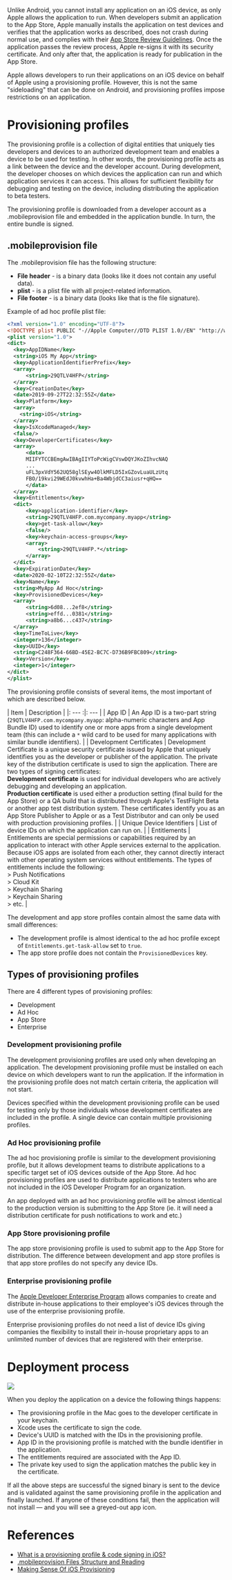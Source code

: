 Unlike Android, you cannot install any application on an iOS device, as only Apple allows the application to run. When developers submit an application to the App Store, Apple manually installs the application on test devices and verifies that the application works as described, does not crash during normal use, and complies with their [App Store Review Guidelines](https://developer.apple.com/app-store/review/guidelines/). Once the application passes the review process, Apple re-signs it with its security certificate. And only after that, the application is ready for publication in the App Store.

Apple allows developers to run their applications on an iOS device on behalf of Apple using a provisioning profile. However, this is not the same "sideloading" that can be done on Android, and provisioning profiles impose restrictions on an application.

# Provisioning profiles

The provisioning profile is a collection of digital entities that uniquely ties developers and devices to an authorized development team and enables a device to be used for testing. In other words, the provisioning profile acts as a link between the device and the developer account. During development, the developer chooses on which devices the application can run and which application services it can access. This allows for sufficient flexibility for debugging and testing on the device, including distributing the application to beta testers.

The provisioning profile is downloaded from a developer account as a .mobileprovision file and embedded in the application bundle. In turn, the entire bundle is signed.

## .mobileprovision file

The .mobileprovision file has the following structure:
- **File header** - is a binary data (looks like it does not contain any useful data).
- **plist** - is a plist file with all project-related information.
- **File footer** - is a binary data (looks like that is the file signature).

Example of ad hoc profile plist file:

```xml
<?xml version="1.0" encoding="UTF-8"?>
<!DOCTYPE plist PUBLIC "-//Apple Computer//DTD PLIST 1.0//EN" "http://www.apple.com/DTDs/PropertyList-1.0.dtd">
<plist version="1.0">
<dict>
  <key>AppIDName</key>
  <string>iOS My App</string>
  <key>ApplicationIdentifierPrefix</key>
  <array>
      <string>29QTLV4HFP</string>
  </array>
  <key>CreationDate</key>
  <date>2019-09-27T22:32:55Z</date>
  <key>Platform</key>
  <array>
    <string>iOS</string>
  </array>
  <key>IsXcodeManaged</key>
  <false/>
  <key>DeveloperCertificates</key>
  <array>
      <data>
      MIIFYTCCBEmgAwIBAgIIYToPcWigCVswDQYJKoZIhvcNAQ
      ...
      uFL3pxVdY562UQ58glSEyw4OlkMFLD5IxGZovLuaULzUtq
      FBO/19kvi29WEdJ0kvwhHa+Ba4WbjdCC3aiusr+qHQ==
      </data>
  </array>
  <key>Entitlements</key>
  <dict>
      <key>application-identifier</key>
      <string>29QTLV4HFP.com.mycompany.myapp</string>
      <key>get-task-allow</key>
      <false/>
      <key>keychain-access-groups</key>
      <array>
          <string>29QTLV4HFP.*</string>
      </array>
  </dict>
  <key>ExpirationDate</key>
  <date>2020-02-10T22:32:55Z</date>
  <key>Name</key>
  <string>MyApp Ad Hoc</string>
  <key>ProvisionedDevices</key>
  <array>
      <string>6d08...2ef8</string>
      <string>effd...0381</string>
      <string>a8b6...c437</string>
  </array>
  <key>TimeToLive</key>
  <integer>136</integer>
  <key>UUID</key>
  <string>C248F364-66BD-45E2-BC7C-D736B9FBC809</string>
  <key>Version</key>
  <integer>1</integer>
</dict>
</plist>
```

The provisioning profile consists of several items, the most important of which are described below.

| Item | Description |
|: --- :|: --- |
| App ID | An App ID is a two-part string (`29QTLV4HFP.com.mycompany.myapp`: alpha-numeric characters and App Bundle ID) used to identify one or more apps from a single development team (this can include a `*` wild card to be used for many applications with similar bundle identifiers). |
| Development Certificates | Development Certificate is a unique security certificate issued by Apple that uniquely identifies you as the developer or publisher of the application. The private key of the distribution certificate is used to sign the application. There are two types of signing certificates:<br>**Development certificate** is used for individual developers who are actively debugging and developing an application.<br>**Production certificate** is used either a production setting (final build for the App Store) or a QA build that is distributed through Apple's TestFlight Beta or another app test distribution system. These certificates identify you as an App Store Publisher to Apple or as a Test Distributor and can only be used with production provisioning profiles. |
| Unique Device Identifiers | List of device IDs on which the application can run on. |
| Entitlements | Entitlements are special permissions or capabilities required by an application to interact with other Apple services external to the application. Because iOS apps are isolated from each other, they cannot directly interact with other operating system services without entitlements. The types of entitlements include the following:<br>> Push Notifications<br>> Cloud Kit<br>> Keychain Sharing<br>> Keychain Sharing<br>> etc. |

The development and app store profiles contain almost the same data with small differences:
- The development profile is almost identical to the ad hoc profile except of `Entitlements.get-task-allow` set to `true`.
- The app store profile does not contain the `ProvisionedDevices` key.

## Types of provisioning profiles

There are 4 different types of provisioning profiles:
- Development
- Ad Hoc
- App Store
- Enterprise

### Development provisioning profile

The development provisioning profiles are used only when developing an application. The development provisioning profile must be installed on each device on which developers want to run the application. If the information in the provisioning profile does not match certain criteria, the application will not start.

Devices specified within the development provisioning profile can be used for testing only by those individuals whose development certificates are included in the profile. A single device can contain multiple provisioning profiles.

### Ad Hoc provisioning profile

The ad hoc provisioning profile is similar to the development provisioning profile, but it allows development teams to distribute applications to a specific target set of iOS devices outside of the App Store. Ad hoc provisioning profiles are used to distribute applications to testers who are not included in the iOS Developer Program for an organization.

An app deployed with an ad hoc provisioning profile will be almost identical to the production version is submitting to the App Store (ie. it will need a distribution certificate for push notifications to work and etc.)

### App Store provisioning profile

The app store provisioning profile is used to submit app to the App Store for distribution. The difference between development and app store profiles is that app store profiles do not specify any device IDs.

### Enterprise provisioning profile

The [Apple Developer Enterprise Program](https://developer.apple.com/programs/enterprise/) allows companies to create and distribute in-house applications to their employee's iOS devices through the use of the enterprise provisioning profile.

Enterprise provisioning profiles do not need a list of device IDs giving companies the flexibility to install their in-house proprietary apps to an unlimited number of devices that are registered with their enterprise.

# Deployment process

![](img/app-to-profile-mapping.png)

When you deploy the application on a device the following things happens:
- The provisioning profile in the Mac goes to the developer certificate in your keychain.
- Xcode uses the certificate to sign the code.
- Device's UUID is matched with the IDs in the provisioning profile.
- App ID in the provisioning profile is matched with the bundle identifier in the application.
- The entitlements required are associated with the App ID.
- The private key used to sign the application matches the public key in the certificate.

If all the above steps are successful the signed binary is sent to the device and is validated against the same provisioning profile in the application and finally launched. If anyone of these conditions fail, then the application will not install — and you will see a greyed-out app icon.

# References

- [What is a provisioning profile & code signing in iOS?](https://medium.com/@abhimuralidharan/what-is-a-provisioning-profile-in-ios-77987a7c54c2)
- [.mobileprovision Files Structure and Reading](https://web.archive.org/web/20130502092617/http://idevblog.info/mobileprovision-files-structure-and-reading)
- [Making Sense Of iOS Provisioning](https://www.sharpmobilecode.com/making-sense-of-ios-provisioning/)
